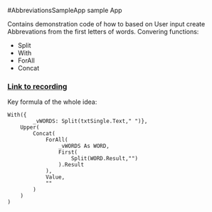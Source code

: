 #AbbreviationsSampleApp sample App 

Contains demonstration code of how to based on User input create Abbrevations from the first letters of words.
Convering functions:
* Split
* With
* ForAll
* Concat

### [Link to recording](https://youtu.be/WtKTWcMX5Uc)


Key formula of the whole idea:

```powerapps
With({
        _vWORDS: Split(txtSingle.Text," ")},
    Upper(
        Concat(
            ForAll(
                _vWORDS As WORD,
                First(
                    Split(WORD.Result,"")
                ).Result
            ),
            Value,
            ""
        )
    )
)
```
